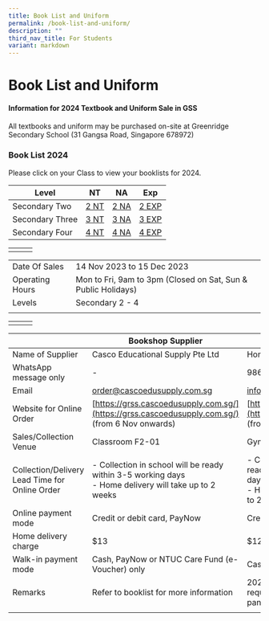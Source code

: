 ```yaml
---
title: Book List and Uniform
permalink: /book-list-and-uniform/
description: ""
third_nav_title: For Students
variant: markdown
---
```

# **Book List and Uniform**

#### Information for 2024 Textbook and Uniform Sale in GSS

All textbooks and uniform may be purchased on-site at Greenridge Secondary School (31 Gangsa Road, Singapore 678972)


### Book List 2024


 Please click on your Class to view your booklists for 2024.

| Level | NT |  NA|  Exp |
| -------- | -------- | -------- |-------- |
|  Secondary Two    | [ 2 NT](/files/Book%20Lists%202024/2024%20sec%202nt%20booklist.pdf) | [ 2 NA](/files/Book%20Lists%202024/2024%20sec%202na%20booklist.pdf) |[ 2 EXP](/files/Book%20Lists%202024/2024%20sec%202e%20booklist.pdf)|
|  Secondary Three   | [ 3 NT](/files/Book%20Lists%202024/2024%20sec%203nt%20booklist.pdf) | [3 NA](/files/Book%20Lists%202024/2024%20sec%203na%20booklist.pdf)   |[ 3 EXP](/files/Book%20Lists%202024/2024%20sec%203e%20booklist.pdf)    |
|  Secondary Four   | [ 4 NT](/files/Book%20Lists%202024/2024%20sec%204nt%20booklist.pdf)     | [ 4 NA](/files/Book%20Lists%202024/2024%20sec%204na%20booklist.pdf)    |[ 4 EXP](/files/Book%20Lists%202024/2024%20sec%204e%20booklist.pdf)  | 

|  | | |
| -------- | -------- | -------- |
|  |     |     |



|  |  | 
| -------- | -------- |
| Date Of Sales     | 14 Nov 2023 to 15 Dec 2023     |
| Operating Hours   | Mon to Fri, 9am to 3pm (Closed on Sat, Sun &amp; Public Holidays)
|Levels    |Secondary 2 - 4 |
|  |  |



|  | | |
| -------- | -------- | -------- |
|  |     |     |



| | Bookshop Supplier | Uniform Supplier  |
| -------- | -------- | -------- |
|Name of Supplier    | Casco Educational Supply Pte Ltd  | Hong Kong Tat Kee Tailor      |
| WhatsApp message only    | -    | 98666192 (Miranda)     |
| Email | [order@cascoedusupply.com.sg](order@cascoedusupply.com.sg)  | [info@hktatkee.com.sg](info@hktatkee.com.sg)   |
| Website for Online Order   | [https://grss.cascoedusupply.com.sg/](https://grss.cascoedusupply.com.sg/) <br>(from 6 Nov onwards)    | [https://hongkongtatkee.com/](https://hongkongtatkee.com/)<br>(from 15 Nov onwards)    |
| Sales/Collection Venue   | Classroom F2-01  | Gym (next to canteen)     |
| Collection/Delivery Lead Time for Online Order    |- Collection in school will be ready within 3-5 working days <br>- Home delivery will take up to 2 weeks   | - Collection in school will be ready within 3-5 working days <br>- Home delivery will take up to 2 weeks    |
| Online payment mode   | Credit or debit card, PayNow   | Credit or debit card     |
| Home delivery charge | $13    | $12      |
| Walk-in payment mode   | Cash, PayNow or NTUC Care Fund (e-Voucher) only   | Cash or PayNow only    |
| Remarks      | Refer to booklist for more information     | 2024 Secondary 3 boys are required to purchase long pants    |
|     |   |     |